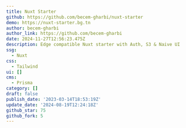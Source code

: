 ```yaml
---
title: Nuxt Starter
github: https://github.com/becem-gharbi/nuxt-starter
demo: https://nuxt-starter.bg.tn
author: becem-gharbi
author_link: https://github.com/becem-gharbi
date: 2024-11-27T12:56:23.475Z
description: Edge compatible Nuxt starter with Auth, S3 & Naive UI
ssg:
  - Nuxt
css:
  - Tailwind
ui: []
cms:
  - Prisma
category: []
draft: false
publish_date: '2023-03-14T18:53:19Z'
update_date: '2024-08-19T12:24:18Z'
github_star: 75
github_fork: 5
---
```

